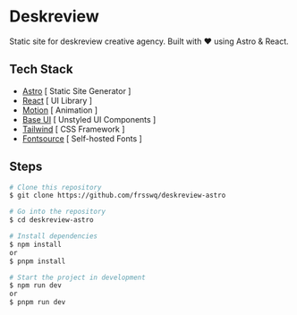# Deskreview

Static site for deskreview creative agency. Built with ❤️ using Astro & React.

## Tech Stack

- [Astro](https://astro.build/) [ Static Site Generator ]
- [React](https://react.dev/) [ UI Library ]
- [Motion](https://motion.dev/) [ Animation ]
- [Base UI](https://base-ui.com/) [ Unstyled UI Components ]
- [Tailwind](https://tailwindcss.com/) [ CSS Framework ]
- [Fontsource](https://fontsource.org/) [ Self-hosted Fonts ]

## Steps

```bash
# Clone this repository
$ git clone https://github.com/frsswq/deskreview-astro
```

```bash
# Go into the repository
$ cd deskreview-astro
```

```bash
# Install dependencies
$ npm install
or
$ pnpm install
```

```bash
# Start the project in development
$ npm run dev
or
$ pnpm run dev
```
